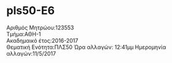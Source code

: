 ﻿# pls50-E6  
Αριθμός Μητρώου:123553  
Τμήμα:ΑΘΗ-1  
Ακαδημαικό έτος:2016-2017  
Θεματική Ενότητα:ΠΛΣ50
                Ώρα αλλαγών: 12:41μμ Ημερομηνία αλλαγών:11/5/2017 